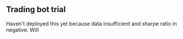 ## Trading bot trial
Haven't deployed this yet because data insufficient and sharpe ratio in negative.
Will 
